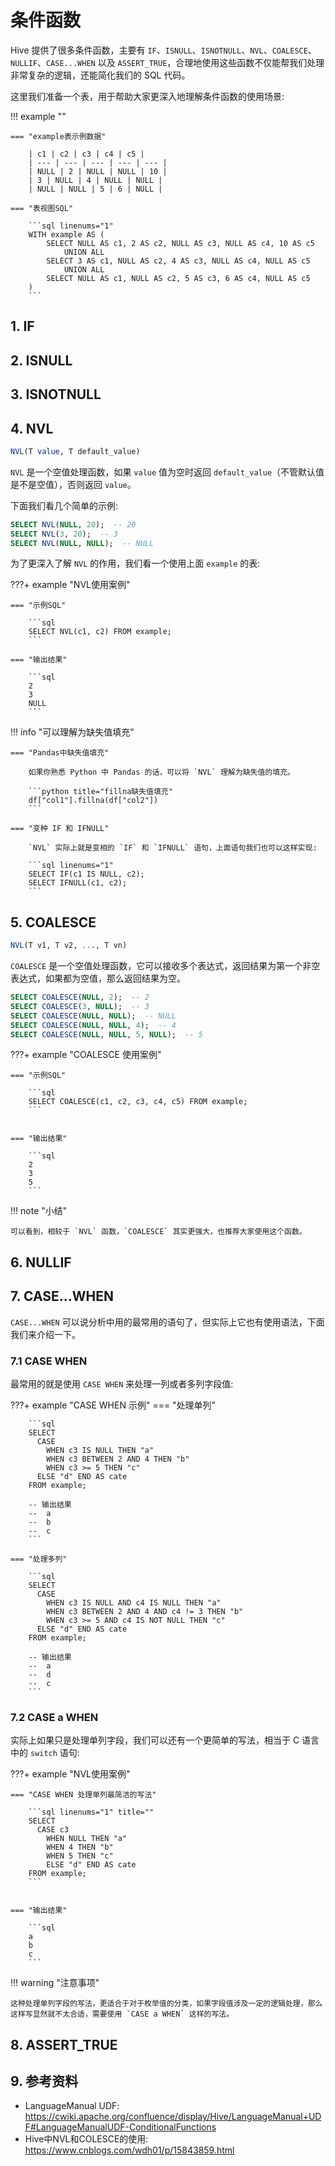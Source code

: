 # 条件函数

Hive 提供了很多条件函数，主要有 `IF`、`ISNULL`、`ISNOTNULL`、`NVL`、`COALESCE`、`NULLIF`、`CASE...WHEN` 以及 `ASSERT_TRUE`，合理地使用这些函数不仅能帮我们处理非常复杂的逻辑，还能简化我们的 SQL 代码。

这里我们准备一个表，用于帮助大家更深入地理解条件函数的使用场景:

!!! example ""

    === "example表示例数据"

        | c1 | c2 | c3 | c4 | c5 |
        | --- | --- | --- | --- | --- |
        | NULL | 2 | NULL | NULL | 10 |
        | 3 | NULL | 4 | NULL | NULL |
        | NULL | NULL | 5 | 6 | NULL |

    === "表视图SQL"

        ```sql linenums="1"
        WITH example AS (
            SELECT NULL AS c1, 2 AS c2, NULL AS c3, NULL AS c4, 10 AS c5
                UNION ALL
            SELECT 3 AS c1, NULL AS c2, 4 AS c3, NULL AS c4, NULL AS c5
                UNION ALL
            SELECT NULL AS c1, NULL AS c2, 5 AS c3, 6 AS c4, NULL AS c5
        )
        ```


## 1. IF

## 2. ISNULL

## 3. ISNOTNULL

## 4. NVL

```sql title="NVL函数表达式"
NVL(T value, T default_value)
```

`NVL` 是一个空值处理函数，如果 `value` 值为空时返回 `default_value`（不管默认值是不是空值），否则返回 `value`。

下面我们看几个简单的示例:

```sql linenums="1" title="NVL 简单示例"
SELECT NVL(NULL, 20);  -- 20
SELECT NVL(3, 20);  -- 3
SELECT NVL(NULL, NULL);  -- NULL
```

为了更深入了解 `NVL` 的作用，我们看一个使用上面 `example` 的表:

???+ example "NVL使用案例"

    === "示例SQL"
        
        ```sql
        SELECT NVL(c1, c2) FROM example;
        ```

    === "输出结果"
    
        ```sql 
        2
        3
        NULL
        ```

!!! info "可以理解为缺失值填充"

    === "Pandas中缺失值填充"

        如果你熟悉 Python 中 Pandas 的话，可以将 `NVL` 理解为缺失值的填充。

        ```python title="fillna缺失值填充"
        df["col1"].fillna(df["col2"])
        ```
    
    === "变种 IF 和 IFNULL"

        `NVL` 实际上就是变相的 `IF` 和 `IFNULL` 语句，上面语句我们也可以这样实现:

        ```sql linenums="1"
        SELECT IF(c1 IS NULL, c2);
        SELECT IFNULL(c1, c2);
        ```

## 5. COALESCE

```sql title="COALESCE函数表达式"
NVL(T v1, T v2, ..., T vn)
```

`COALESCE` 是一个空值处理函数，它可以接收多个表达式，返回结果为第一个非空表达式，如果都为空值，那么返回结果为空。

```sql linenums="1" title="COALESCE 简单示例"
SELECT COALESCE(NULL, 2);  -- 2
SELECT COALESCE(3, NULL);  -- 3
SELECT COALESCE(NULL, NULL);  -- NULL
SELECT COALESCE(NULL, NULL, 4);  -- 4
SELECT COALESCE(NULL, NULL, 5, NULL);  -- 5
```

???+ example "COALESCE 使用案例"

    === "示例SQL"
        
        ```sql
        SELECT COALESCE(c1, c2, c3, c4, c5) FROM example;
        ```


    === "输出结果"
    
        ```sql 
        2
        3
        5
        ```

!!! note "小结"

    可以看到，相较于 `NVL` 函数，`COALESCE` 其实更强大，也推荐大家使用这个函数。

## 6. NULLIF

## 7. CASE...WHEN

`CASE...WHEN` 可以说分析中用的最常用的语句了，但实际上它也有使用语法，下面我们来介绍一下。

### 7.1 CASE WHEN

最常用的就是使用 `CASE WHEN` 来处理一列或者多列字段值:

???+ example "CASE WHEN 示例"
    === "处理单列"
        
        ```sql
        SELECT 
          CASE 
            WHEN c3 IS NULL THEN "a"
            WHEN c3 BETWEEN 2 AND 4 THEN "b"
            WHEN c3 >= 5 THEN "c"
          ELSE "d" END AS cate
        FROM example;

        -- 输出结果
        --  a
        --  b
        --  c
        ```
    
    === "处理多列"

        ```sql
        SELECT 
          CASE 
            WHEN c3 IS NULL AND c4 IS NULL THEN "a"
            WHEN c3 BETWEEN 2 AND 4 AND c4 != 3 THEN "b"
            WHEN c3 >= 5 AND c4 IS NOT NULL THEN "c"
          ELSE "d" END AS cate
        FROM example;

        -- 输出结果
        --  a
        --  d
        --  c
        ```

### 7.2 CASE a WHEN

实际上如果只是处理单列字段，我们可以还有一个更简单的写法，相当于 C 语言中的 `switch` 语句:

???+ example "NVL使用案例"

    === "CASE WHEN 处理单列最简洁的写法"
        
        ```sql linenums="1" title=""
        SELECT
          CASE c3
            WHEN NULL THEN "a"
            WHEN 4 THEN "b"
            WHEN 5 THEN "c"
            ELSE "d" END AS cate
        FROM example;
        ```


    === "输出结果"
    
        ```sql 
        a
        b
        c
        ```

!!! warning "注意事项"

    这种处理单列字段的写法，更适合于对于枚举值的分类，如果字段值涉及一定的逻辑处理，那么这样写显然就不太合适，需要使用 `CASE a WHEN` 这样的写法。


## 8. ASSERT_TRUE



## 9. 参考资料

- LanguageManual UDF: https://cwiki.apache.org/confluence/display/Hive/LanguageManual+UDF#LanguageManualUDF-ConditionalFunctions
- Hive中NVL和COLESCE的使用: https://www.cnblogs.com/wdh01/p/15843859.html
